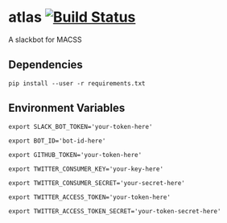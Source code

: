 # atlas [![Build Status](https://travis-ci.org/macssmcgill/atlas.svg?branch=master)](https://travis-ci.org/macssmcgill/atlas)
A slackbot for MACSS

## Dependencies

`pip install --user -r requirements.txt`

## Environment Variables

`export SLACK_BOT_TOKEN='your-token-here'`

`export BOT_ID='bot-id-here'`

`export GITHUB_TOKEN='your-token-here'`

`export TWITTER_CONSUMER_KEY='your-key-here'`

`export TWITTER_CONSUMER_SECRET='your-secret-here'`

`export TWITTER_ACCESS_TOKEN='your-token-here'`

`export TWITTER_ACCESS_TOKEN_SECRET='your-token-secret-here'`